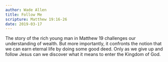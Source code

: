 ```yaml
---
author: Wade Allen
title: Follow Me
scripture: Matthew 19:16-26
date: 2019-03-17
---
```


The story of the rich young man in Matthew 19 challenges our understanding of wealth. But more importantly, it confronts the notion that we can earn eternal life by doing some good deed. Only as we give up and follow Jesus can we discover what it means to enter the Kingdom of God.
